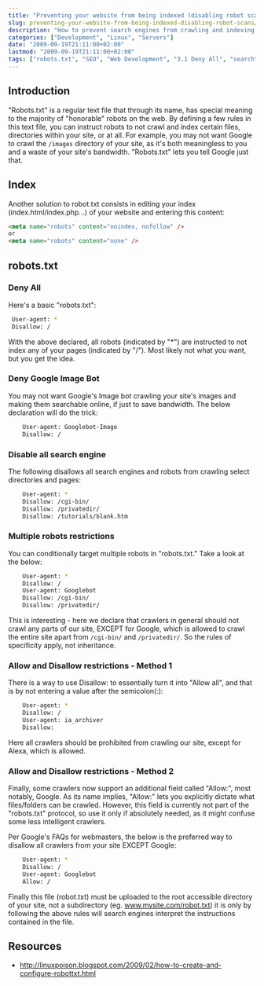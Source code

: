 ```yaml
---
title: "Preventing your website from being indexed (disabling robot scans)"
slug: preventing-your-website-from-being-indexed-disabling-robot-scans/
description: "How to prevent search engines from crawling and indexing your website using robots.txt file and meta tags"
categories: ["Development", "Linux", "Servers"]
date: "2009-09-19T21:11:00+02:00"
lastmod: "2009-09-19T21:11:00+02:00"
tags: ["robots.txt", "SEO", "Web Development", "3.1 Deny All", "search"]
---
```


## Introduction

"Robots.txt" is a regular text file that through its name, has special meaning to the majority of "honorable" robots on the web. By defining a few rules in this text file, you can instruct robots to not crawl and index certain files, directories within your site, or at all. For example, you may not want Google to crawl the `/images` directory of your site, as it's both meaningless to you and a waste of your site's bandwidth. "Robots.txt" lets you tell Google just that.

## Index

Another solution to robot.txt consists in editing your index (index.html/index.php...) of your website and entering this content:

```html
<meta name="robots" content="noindex, nofollow" />
or
<meta name="robots" content="none" />
```

## robots.txt

### Deny All

Here's a basic "robots.txt":

```bash
 User-agent: *
 Disallow: /
```

With the above declared, all robots (indicated by "\*") are instructed to not index any of your pages (indicated by "/"). Most likely not what you want, but you get the idea.

### Deny Google Image Bot

You may not want Google's Image bot crawling your site's images and making them searchable online, if just to save bandwidth. The below declaration will do the trick:

```bash
    User-agent: Googlebot-Image
    Disallow: /
```

### Disable all search engine

The following disallows all search engines and robots from crawling select directories and pages:

```bash
    User-agent: *
    Disallow: /cgi-bin/
    Disallow: /privatedir/
    Disallow: /tutorials/blank.htm
```

### Multiple robots restrictions

You can conditionally target multiple robots in "robots.txt." Take a look at the below:

```bash
    User-agent: *
    Disallow: /
    User-agent: Googlebot
    Disallow: /cgi-bin/
    Disallow: /privatedir/
```

This is interesting - here we declare that crawlers in general should not crawl any parts of our site, EXCEPT for Google, which is allowed to crawl the entire site apart from `/cgi-bin/` and `/privatedir/`. So the rules of specificity apply, not inheritance.

### Allow and Disallow restrictions - Method 1

There is a way to use Disallow: to essentially turn it into "Allow all", and that is by not entering a value after the semicolon(:):

```bash
    User-agent: *
    Disallow: /
    User-agent: ia_archiver
    Disallow:
```

Here all crawlers should be prohibited from crawling our site, except for Alexa, which is allowed.

### Allow and Disallow restrictions - Method 2

Finally, some crawlers now support an additional field called "Allow:", most notably, Google. As its name implies, "Allow:" lets you explicitly dictate what files/folders can be crawled. However, this field is currently not part of the "robots.txt" protocol, so use it only if absolutely needed, as it might confuse some less intelligent crawlers.

Per Google's FAQs for webmasters, the below is the preferred way to disallow all crawlers from your site EXCEPT Google:

```bash
    User-agent: *
    Disallow: /
    User-agent: Googlebot
    Allow: /
```

Finally this file (robot.txt) must be uploaded to the root accessible directory of your site, not a subdirectory (eg. www.mysite.com/robot.txt) it is only by following the above rules will search engines interpret the instructions contained in the file.

## Resources
- http://linuxpoison.blogspot.com/2009/02/how-to-create-and-configure-robottxt.html
